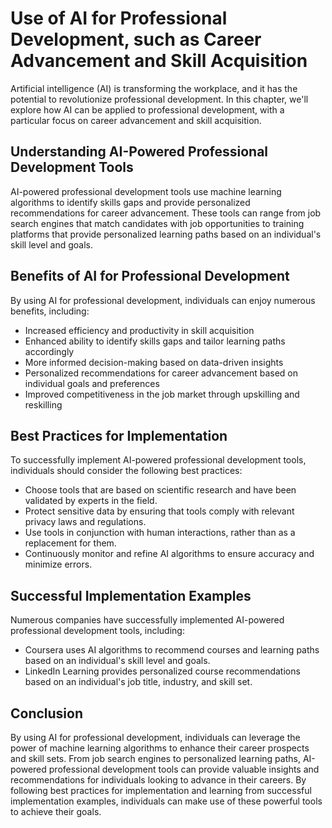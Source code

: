 # Use of AI for Professional Development, such as Career Advancement and Skill Acquisition

Artificial intelligence (AI) is transforming the workplace, and it has the potential to revolutionize professional development. In this chapter, we'll explore how AI can be applied to professional development, with a particular focus on career advancement and skill acquisition.

Understanding AI-Powered Professional Development Tools
-------------------------------------------------------

AI-powered professional development tools use machine learning algorithms to identify skills gaps and provide personalized recommendations for career advancement. These tools can range from job search engines that match candidates with job opportunities to training platforms that provide personalized learning paths based on an individual's skill level and goals.

Benefits of AI for Professional Development
-------------------------------------------

By using AI for professional development, individuals can enjoy numerous benefits, including:

* Increased efficiency and productivity in skill acquisition
* Enhanced ability to identify skills gaps and tailor learning paths accordingly
* More informed decision-making based on data-driven insights
* Personalized recommendations for career advancement based on individual goals and preferences
* Improved competitiveness in the job market through upskilling and reskilling

Best Practices for Implementation
---------------------------------

To successfully implement AI-powered professional development tools, individuals should consider the following best practices:

* Choose tools that are based on scientific research and have been validated by experts in the field.
* Protect sensitive data by ensuring that tools comply with relevant privacy laws and regulations.
* Use tools in conjunction with human interactions, rather than as a replacement for them.
* Continuously monitor and refine AI algorithms to ensure accuracy and minimize errors.

Successful Implementation Examples
----------------------------------

Numerous companies have successfully implemented AI-powered professional development tools, including:

* Coursera uses AI algorithms to recommend courses and learning paths based on an individual's skill level and goals.
* LinkedIn Learning provides personalized course recommendations based on an individual's job title, industry, and skill set.

Conclusion
----------

By using AI for professional development, individuals can leverage the power of machine learning algorithms to enhance their career prospects and skill sets. From job search engines to personalized learning paths, AI-powered professional development tools can provide valuable insights and recommendations for individuals looking to advance in their careers. By following best practices for implementation and learning from successful implementation examples, individuals can make use of these powerful tools to achieve their goals.
